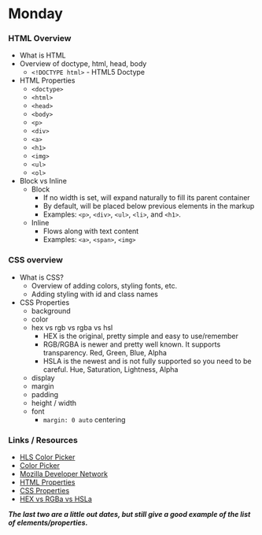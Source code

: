 # Monday

### HTML Overview

  * What is HTML
  * Overview of doctype, html, head, body
    * `<!DOCTYPE html>` - HTML5 Doctype
  * HTML Properties
    - `<doctype>`
    - `<html>`
    - `<head>`
    - `<body>`
    - `<p>`
    - `<div>`
    - `<a>`
    - `<h1>`
    - `<img>`
    - `<ul>`
    - `<ol>`
  * Block vs Inline
     * Block
        * If no width is set, will expand naturally to fill its parent container
        * By default, will be placed below previous elements in the markup
        * Examples:  `<p>`, `<div>`, `<ul>`, `<li>`, and `<h1>`.
     * Inline
        * Flows along with text content
        * Examples:  `<a>`, `<span>`, `<img>`


### CSS overview


  * What is CSS?
    * Overview of adding colors, styling fonts, etc.
    * Adding styling with id and class names
  * CSS Properties
    - background
    - color
    - hex vs rgb vs rgba vs hsl
      * HEX is the original, pretty simple and easy to use/remember
      * RGB/RGBA is newer and pretty well known. It supports transparency. Red, Green, Blue, Alpha
      * HSLA is the newest and is not fully supported so you need to be careful. Hue, Saturation, Lightness, Alpha
    - display
    - margin
    - padding
    - height / width
    - font
		- `margin: 0 auto` centering

### Links / Resources

* [HLS Color Picker](http://hslpicker.com/)
* [Color Picker](http://colorsnapper.com/)
* [Mozilla Developer Network](https://developer.mozilla.org/en-US/)
* [HTML Properties](http://www.htmldog.com/reference/htmltags/)
* [CSS Properties](http://www.htmldog.com/reference/cssproperties/)
* [HEX vs RGBa vs HSLa](http://www.ironion.com/colors-on-the-web-rgb-vs-hex-vs-hsla/)

___The last two are a little out dates, but still give a good example of the list of elements/properties.___
